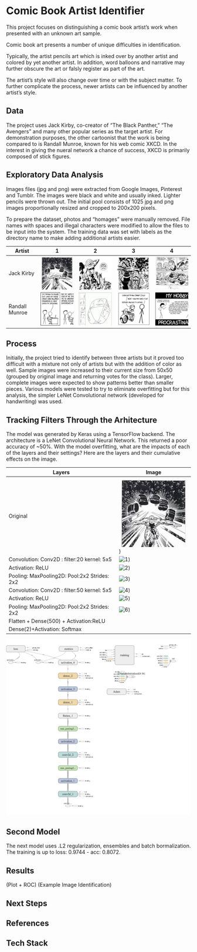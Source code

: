 # Comic Book Artist Identifier

This project focuses on distinguishing a comic book artist’s work when presented with an unknown art sample. 

Comic book art presents a number of unique difficulties in identification. 

Typically, the artist pencils art which is inked over by another artist and colored by yet another artist. In addition, word balloons and narrative may further obscure the art or falsly register as part of the art. 

The artist’s style will also change over time or with the subject matter. To further complicate the process, newer artists can be influenced by another artist’s style.


## Data
The project uses Jack Kirby, co-creator of “The Black Panther,” “The Avengers” and many other popular series as the target artist. For demonstration purposes, the other cartoonist that the work is being compared to is Randall Munroe, known for his web comic XKCD. In the interest in giving the nueral network a chance of success, XKCD is primarily composed of stick figures.


## Exploratory Data Analysis
Images files (jpg and png) were extracted from Google Images, Pinterest and Tumblr. The images were black and white and usually inked. Lighter pencils were thrown out. The initial pool consists of 1025 jpg and png images proportionally resized and cropped to 200x200 pixels.

To prepare the dataset, photos and “homages” were manually removed. File names with spaces and illegal characters were modified to allow the files to be input into the system. The training data was set with labels as the directory name to make adding additional artists easier.


| Artist  | 1  |2 |3|4 |
|---|---|---|---|---|
|Jack Kirby| ![kirby1](https://github.com/rhaussmann/ds-capstone-2/blob/master/img/kirby989.jpg) |![kirby2](https://github.com/rhaussmann/ds-capstone-2/blob/master/img/kirby1001.jpg) |![kirby3](https://github.com/rhaussmann/ds-capstone-2/blob/master/img/kirby1004.jpg) |![kirby1](https://github.com/rhaussmann/ds-capstone-2/blob/master/img/kirby1008.jpg) |
| Randall Munroe  | ![munroe1](https://github.com/rhaussmann/ds-capstone-2/blob/master/img/xkcd101.jpg)  |![munroe2](https://github.com/rhaussmann/ds-capstone-2/blob/master/img/xkcd102.jpg)  |![munroe3](https://github.com/rhaussmann/ds-capstone-2/blob/master/img/xkcd1012.jpg)  |![munroe4](https://github.com/rhaussmann/ds-capstone-2/blob/master/img/xkcd1016.jpg)  |

## Process
Initially, the project tried to identify between three artists but it proved too difficult with a mixture not only of artists but with the addition of color as well. Sample images were increased to their current size from 50x50 (grouped by original image and returning votes for the class). Larger, complete images were expected to show patterns better than smaller pieces. Various models were tested to try to eliminate overfitting but for this analysis, the simpler LeNet Convolutional network (developed for handwriting) was used.


## Tracking Filters Through the Arhitecture

The model was generated by Keras using a TensorFlow backend. The architecture is a LeNet Convolutional Neural Network. This returned a poor accuracy of ~50%. With the model overfitting, what are the impacts of each of the layers and their settings?
Here are the layers and their cumulative effects on the image.

| Layers  |  Image| 
|---|---|
| Original  |![0](https://github.com/rhaussmann/ds-capstone-2/blob/master/img/kirby989.jpg))  |
|Convolution: Conv2D : filter:20 kernel: 5x5 |![1](https://github.com/rhaussmann/ds-capstone-2/blob/master/img/f1.jpg))|
|Activation: ReLU |![2](https://github.com/rhaussmann/ds-capstone-2/blob/master/img/f2.jpg))|
|Pooling: MaxPooling2D: Pool:2x2 Strides: 2x2 |![3](https://github.com/rhaussmann/ds-capstone-2/blob/master/img/f3.jpg))|
|Convolution: Conv2D : filter:50 kernel: 5x5  |![4](https://github.com/rhaussmann/ds-capstone-2/blob/master/img/f4.jpg))|
|Activation: ReLU |![5](https://github.com/rhaussmann/ds-capstone-2/blob/master/img/f5.jpg))|
|Pooling: MaxPooling2D: Pool:2x2 Strides: 2x2 |![6](https://github.com/rhaussmann/ds-capstone-2/blob/master/img/f6.jpg))|
|Flatten + Dense(500) + Activation:ReLU||
|Dense(2)+Activation: Softmax||




![tensorboard graph](https://github.com/rhaussmann/ds-capstone-2/blob/master/img/tensor_graph.png "Tensorboard Graph")


## Second Model
The next model uses .L2 regularization, ensembles and batch bormalization. The training is up to loss: 0.9744 - acc: 0.8072.

## Results

(Plot + ROC)
(Example Image Identification)

## Next Steps

## References

## Tech Stack
